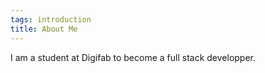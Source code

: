 ```yaml
---
tags: introduction
title: About Me
---
```


I am a student at Digifab to become a full stack developper.